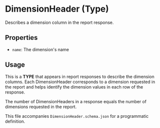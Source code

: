 # DimensionHeader (Type)

Describes a dimension column in the report response.

## Properties

- `name`: The dimension's name

## Usage

This is a **TYPE** that appears in report responses to describe the dimension columns. Each DimensionHeader corresponds to a dimension requested in the report and helps identify the dimension values in each row of the response.

The number of DimensionHeaders in a response equals the number of dimensions requested in the report.

This file accompanies `DimensionHeader.schema.json` for a programmatic definition.
